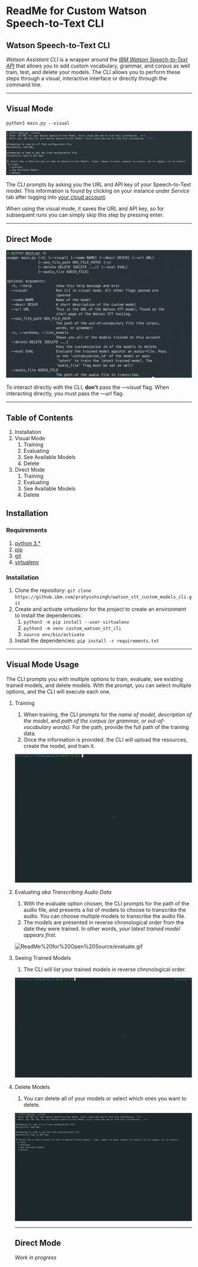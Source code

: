 # ReadMe for Custom Watson Speech-to-Text CLI
## Watson Speech-to-Text CLI

*Watson Assistant CLI* is a wrapper around the *[IBM Watson Speech-to-Text API](https://cloud.ibm.com/apidocs/speech-to-text/speech-to-text#create-a-custom-language-model)* that allows you to add custom vocabulary, grammar, and corpus as well train, test, and delete your models. The CLI allows you to perform these steps through a visual, interactive interface or directly through the command line. 

---

## Visual Mode

    python3 main.py --visual

![ReadMe%20for%20Open%20Source/main_menu.png](ReadMe%20for%20Open%20Source/main_menu.png)

The CLI prompts by asking you the URL and API key of your Speech-to-Text model. This information is found by clicking on your instance under *Service* tab after logging into [your cloud account](http://cloud.ibm.com). 

When using the visual mode, it saves the URL and API key, so for subsequent runs you can simply skip this step by pressing enter.

---

## Direct Mode

![ReadMe%20for%20Open%20Source/direct.png](ReadMe%20for%20Open%20Source/direct.png)

To interact directly with the CLI, **don't** pass the *—visual*  flag. When interacting directly, you must pass the *—url* flag.

---

## Table of Contents

1. Installation 
2. Visual Mode
    1. Training
    2. Evaluating
    3. See Available Models
    4. Delete
3. Direct Mode 
    1. Training
    2. Evaluating
    3. See Available Models
    4. Delete

## Installation

### Requirements

1. [python 3.*](https://realpython.com/installing-python/)
2. [pip](https://pip.pypa.io/en/stable/installing/) 
3. [git](https://git-scm.com/book/en/v2/Getting-Started-Installing-Git) 
4. [virtualenv](https://packaging.python.org/guides/installing-using-pip-and-virtual-environments/)

### Installation

1. Clone the repository: `git clone https://github.ibm.com/pratyushsingh/watson_stt_custom_models_cli.git`
2. Create and activate *virtualenv* for the project to create an environment to install the dependencies:
    1. `python3 -m pip install --user virtualenv`
    2. `python3 -m venv custom_watson_stt_cli`
    3. `source env/bin/activate`
3. Install the dependencies: `pip install -r requirements.txt`

---

## Visual Mode Usage

The CLI prompts you with multiple options to train, evaluate, see existing trained models, and delete models. With the prompt, you can select multiple options, and the CLI will execute each one.

1. Training 
    1. When training, the CLI prompts for the *name of model, description of the model,* and *path of the corpus (or grammar, or out-of-vocabulary words).* For the path, provide the full path of the training data.
    2. Once the information is provided, the CLI will upload the resources, create the model, and train it.

    ![ReadMe%20for%20Open%20Source/training_final.gif](ReadMe%20for%20Open%20Source/training_final.gif)

2. Evaluating *aka Transcribing Audio Data*
    1. With the evaluate option chosen, the CLI prompts for the path of the audio file, and presents a list of models to choose to transcribe the audio. You can choose multiple models to transcribe the audio file. 
    2. The models are presented in reverse chronological order from the date they were trained. In other words, *your latest trained model appears first.*

    ![ReadMe%20for%20Open%20Source/evaluate.gif](ReadMe%20for%20Open%20Source/evaluate.gif)

3. Seeing Trained Models 
    1. The CLI will list your trained models in reverse chronological order.

    ![ReadMe%20for%20Open%20Source/seeing_trained_models.gif](ReadMe%20for%20Open%20Source/seeing_trained_models.gif)

4. Delete Models
    1. You can delete all of your models or select which ones you want to delete.

    ![ReadMe%20for%20Open%20Source/delete.gif](ReadMe%20for%20Open%20Source/delete.gif)

    ---

    ## Direct Mode

    *Work in progress*
